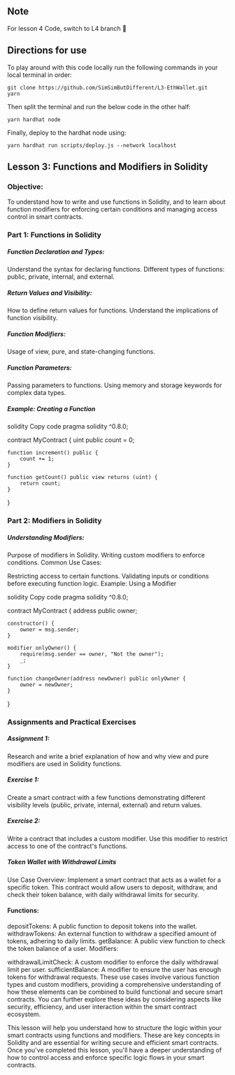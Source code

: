 ## Note
For lesson 4 Code, switch to L4 branch 🌿 

## Directions for use

To play around with this code locally run the following commands in your local terminal in order:

```
git clone https://github.com/SimSimButDifferent/L3-EthWallet.git
yarn
```
Then split the terminal and run the below code in the other half:
```
yarn hardhat node
```

Finally, deploy to the hardhat node using:
```
yarn hardhat run scripts/deploy.js --network localhost
```

## Lesson 3: Functions and Modifiers in Solidity
### Objective:
To understand how to write and use functions in Solidity, and to learn about function modifiers for enforcing certain conditions and managing access control in smart contracts.

### Part 1: Functions in Solidity
##### Function Declaration and Types:

Understand the syntax for declaring functions.
Different types of functions: public, private, internal, and external.
##### Return Values and Visibility:

How to define return values for functions.
Understand the implications of function visibility.
##### Function Modifiers:

Usage of view, pure, and state-changing functions.
##### Function Parameters:

Passing parameters to functions.
Using memory and storage keywords for complex data types.
##### Example: Creating a Function

solidity
Copy code
pragma solidity ^0.8.0;

contract MyContract {
    uint public count = 0;

    function increment() public {
        count += 1;
    }

    function getCount() public view returns (uint) {
        return count;
    }
}
### Part 2: Modifiers in Solidity
##### Understanding Modifiers:

Purpose of modifiers in Solidity.
Writing custom modifiers to enforce conditions.
Common Use Cases:

Restricting access to certain functions.
Validating inputs or conditions before executing function logic.
Example: Using a Modifier

solidity
Copy code
pragma solidity ^0.8.0;

contract MyContract {
    address public owner;

    constructor() {
        owner = msg.sender;
    }

    modifier onlyOwner() {
        require(msg.sender == owner, "Not the owner");
        _;
    }

    function changeOwner(address newOwner) public onlyOwner {
        owner = newOwner;
    }
}
### Assignments and Practical Exercises
##### Assignment 1:

Research and write a brief explanation of how and why view and pure modifiers are used in Solidity functions.
##### Exercise 1:

Create a smart contract with a few functions demonstrating different visibility levels (public, private, internal, external) and return values.
##### Exercise 2:

Write a contract that includes a custom modifier. Use this modifier to restrict access to one of the contract's functions.

##### Token Wallet with Withdrawal Limits
Use Case Overview: Implement a smart contract that acts as a wallet for a specific token. This contract would allow users to deposit, withdraw, and check their token balance, with daily withdrawal limits for security.

#### Functions:

depositTokens: A public function to deposit tokens into the wallet.
withdrawTokens: An external function to withdraw a specified amount of tokens, adhering to daily limits.
getBalance: A public view function to check the token balance of a user.
Modifiers:

withdrawalLimitCheck: A custom modifier to enforce the daily withdrawal limit per user.
sufficientBalance: A modifier to ensure the user has enough tokens for withdrawal requests.
These use cases involve various function types and custom modifiers, providing a comprehensive understanding of how these elements can be combined to build functional and secure smart contracts. You can further explore these ideas by considering aspects like security, efficiency, and user interaction within the smart contract ecosystem.


This lesson will help you understand how to structure the logic within your smart contracts using functions and modifiers. These are key concepts in Solidity and are essential for writing secure and efficient smart contracts. Once you've completed this lesson, you'll have a deeper understanding of how to control access and enforce specific logic flows in your smart contracts.
